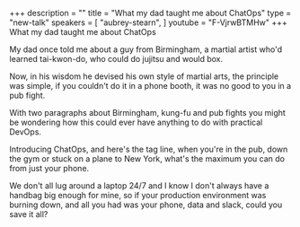 +++
description = ""
title = "What my dad taught me about ChatOps"
type = "new-talk"
speakers = [
        "aubrey-stearn",
]
youtube = "F-VjrwBTMHw"
+++
What my dad taught me about ChatOps

My dad once told me about a guy from Birmingham, a martial artist who'd learned tai-kwon-do, who could do jujitsu and would box. 

Now, in his wisdom he devised his own style of martial arts, the principle was simple, if you couldn't do it in a phone booth, it was no good to you in a pub fight.

With two paragraphs about Birmingham, kung-fu and pub fights you might be wondering how this could ever have anything to do with practical DevOps.

Introducing ChatOps, and here's the tag line, when you're in the pub, down the gym or stuck on a plane to New York, what's the maximum you can do from just your phone.

We don't all lug around a laptop 24/7 and I know I don't always have a handbag big enough for mine, so if your production environment was burning down, and all you had was your phone, data and slack, could you save it all?